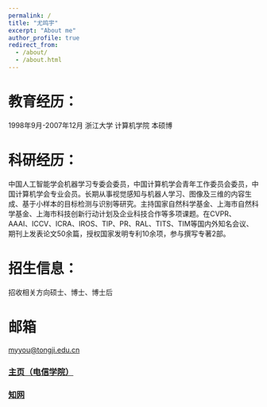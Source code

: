 ```yaml
---
permalink: /
title: "尤鸣宇"
excerpt: "About me"
author_profile: true
redirect_from: 
  - /about/
  - /about.html
---
```


教育经历：
======
1998年9月-2007年12月 浙江大学 计算机学院 本硕博

科研经历：
======
中国人工智能学会机器学习专委会委员，中国计算机学会青年工作委员会委员，中国计算机学会专业会员。长期从事视觉感知与机器人学习、图像及三维的内容生成、基于小样本的目标检测与识别等研究。主持国家自然科学基金、上海市自然科学基金、上海市科技创新行动计划及企业科技合作等多项课题。在CVPR、AAAI、ICCV、ICRA、IROS、TIP、PR、RAL、TITS、TIM等国内外知名会议、期刊上发表论文50余篇，授权国家发明专利10余项，参与撰写专著2部。

招生信息：
======
招收相关方向硕士、博士、博士后

邮箱 
======
myyou@tongji.edu.cn


### [主页（电信学院）](https://see.tongji.edu.cn/info/1379/11201.htm)
### [知网](https://kns.cnki.net/kcms2/author/detail?v=HbIh-_fAmwSS6cxeIkT6kVE343vMJ4AQLpQ85De9xRgq6-lqhurZown-0qBZzF3L3YDeltOpp0uBlh7EVZakZ-avJ_UyZKrHLUyenkLFoVw=&uniplatform=NZKPT)

